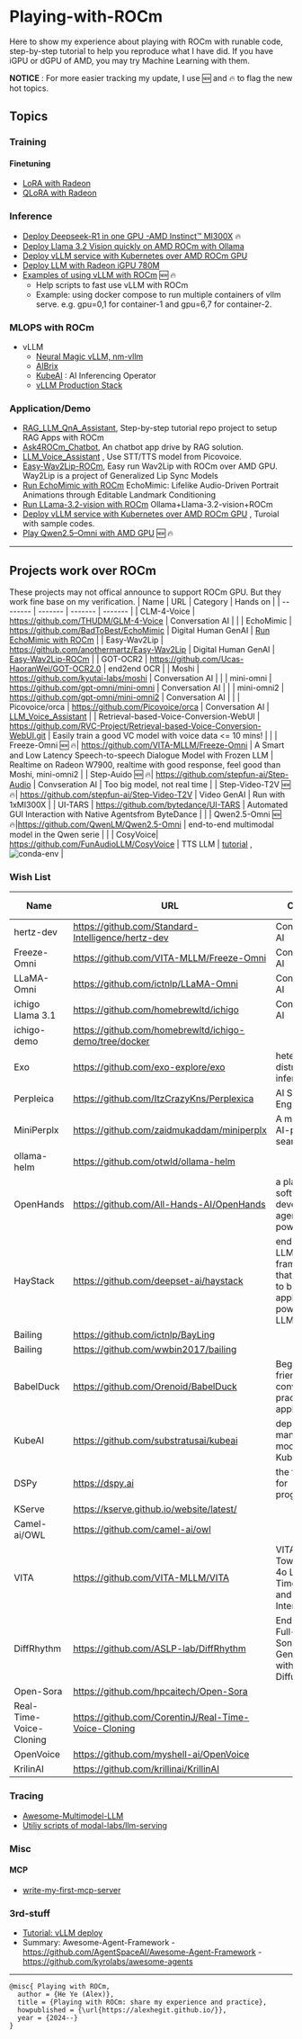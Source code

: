 # Playing-with-ROCm

Here to show my experience about playing with ROCm with runable code, step-by-step tutorial to help you reproduce what I have did. If you have iGPU or dGPU of AMD, you may try Machine Learning with them. 

**NOTICE** : For more easier tracking my update, I use 🆕 and 🔥 to flag the new hot topics.

## Topics

### Training

#### Finetuning

- [LoRA with Radeon](./training/W7900_LoRA_Demo.ipynb)
- [QLoRA with Radeon](./training/W7900_QLoRA_Demo.ipynb)

### Inference

- [Deploy Deepseek-R1 in one GPU -AMD Instinct™ MI300X](https://medium.com/@alexhe.amd/deploy-deepseek-r1-in-one-gpu-amd-instinct-mi300x-7a9abeb85f78) 🔥
- [Deploy Llama 3.2 Vision quickly on AMD ROCm with Ollama](https://medium.com/@alexhe.amd/deploy-llama-3-2-vision-quickly-on-amd-rocm-with-ollama-9a23e9a86fea)
- [Deploy vLLM service with Kubernetes over AMD ROCm GPU](https://medium.com/@alexhe.amd/deploy-vllm-service-with-kubernetes-over-amd-rocm-gpu-27cd5321271a)
- [Deploy LLM with Radeon iGPU 780M](https://github.com/alexhegit/Playing-with-ROCm/blob/main/inference/LLM/Run%20Ollama%20with%20AMD%20iGPU%20780M-QuickStart.pdf)
- [Examples of using vLLM with ROCm](https://github.com/alexhegit/Playing-with-ROCm/blob/main/tools/vllm_gadget/README.md)  🆕 🔥
    - Help scripts to fast use vLLM with ROCm
    - Example: using docker compose to run multiple containers of vllm serve. e.g. gpu=0,1 for container-1 and gpu=6,7 for container-2.
 
### MLOPS with ROCm

- vLLM
    - [Neural Magic vLLM, nm-vllm](https://docs.neuralmagic.com)
    - [AIBrix](https://aibrix.readthedocs.io/latest/index.html)
    - [KubeAI](https://github.com/substratusai/kubeai) : AI Inferencing Operator
    - [vLLM Production Stack](https://docs.vllm.ai/en/latest/deployment/integrations/production-stack.html)

### Application/Demo

- [RAG_LLM_QnA_Assistant](https://github.com/alexhegit/RAG_LLM_QnA_Assistant), Step-by-step tutorial repo project to setup RAG Apps with ROCm
- [Ask4ROCm_Chatbot](https://github.com/alexhegit/Ask4ROCm_Chatbot), An chatbot app drive by RAG solution.
- [LLM_Voice_Assistant](https://github.com/alexhegit/Playing-with-ROCm/blob/main/inference/LLM/LLM_Voice_Assistant/Run%20Picovoice%20llm%20voice%20assistant%20with%20ROCm.md) , Use STT/TTS model from Picovoice.
- [Easy-Wav2Lip-ROCm](https://github.com/alexhegit/Easy-Wav2Lip-ROCm), Easy run Wav2Lip with ROCm over AMD GPU. Way2Lip is a project of Generalized Lip Sync Models
- [Run EchoMimic with ROCm](./Digital-Human/EchoMimic.md) EchoMimic: Lifelike Audio-Driven Portrait Animations through Editable Landmark Conditioning
- [Run LLama-3.2-vision with ROCm](https://medium.com/@alexhe.amd/deploy-llama-3-2-vision-quickly-on-amd-rocm-with-ollama-9a23e9a86fea) Ollama+Llama-3.2-vision+ROCm
- [Deploy vLLM service with Kubernetes over AMD ROCm GPU](https://medium.com/@alexhe.amd/deploy-vllm-service-with-kubernetes-over-amd-rocm-gpu-27cd5321271a) , Turoial with sample codes.
- [Play Qwen2.5–Omni with AMD GPU](https://medium.com/@alexhe.amd/play-qwen2-5-omni-with-amd-gpu-9d80de58589a) 🆕 🔥
  
-------------------------------------------------------------------

## Projects work over ROCm

These projects may not offical announce to support ROCm GPU. But they work fine base on my verification.
| Name    | URL     | Category | Hands on |
| -------- | ------- | ------- | ------- |
| CLM-4-Voice | https://github.com/THUDM/GLM-4-Voice | Conversation AI |  |
| EchoMimic | https://github.com/BadToBest/EchoMimic | Digital Human GenAI   | [Run EchoMimic with ROCm](./Digital-Human/EchoMimic.md) |
| Easy-Wav2Lip | https://github.com/anothermartz/Easy-Wav2Lip | Digital Human GenAI | [Easy-Wav2Lip-ROCm](https://github.com/alexhegit/Easy-Wav2Lip-ROCm) |
| GOT-OCR2 | https://github.com/Ucas-HaoranWei/GOT-OCR2.0 | end2end OCR |
| Moshi  | https://github.com/kyutai-labs/moshi  | Conversation AI |  |
| mini-omni | https://github.com/gpt-omni/mini-omni   | Conversation AI  |  |
| mini-omni2 | https://github.com/gpt-omni/mini-omni2   | Conversation AI  |  |
| Picovoice/orca    | https://github.com/Picovoice/orca   | Conversation AI | [LLM_Voice_Assistant](https://github.com/alexhegit/Playing-with-ROCm/blob/main/inference/LLM/LLM_Voice_Assistant/Run%20Picovoice%20llm%20voice%20assistant%20with%20ROCm.md) |
| Retrieval-based-Voice-Conversion-WebUI | https://github.com/RVC-Project/Retrieval-based-Voice-Conversion-WebUI.git | Easily train a good VC model with voice data <= 10 mins!   |   |
| Freeze-Omni 🆕 🔥| https://github.com/VITA-MLLM/Freeze-Omni | A Smart and Low Latency Speech-to-speech Dialogue Model with Frozen LLM | Realtime on Radeon W7900, realtime with good response, feel good than Moshi, mini-omni2 |
| Step-Auido 🆕 🔥| https://github.com/stepfun-ai/Step-Audio | Convseration AI | Too big model, not real time |
| Step-Video-T2V 🆕 🔥| https://github.com/stepfun-ai/Step-Video-T2V | Video GenAI | Run with 1xMI300X |
| UI-TARS | https://github.com/bytedance/UI-TARS | Automated GUI Interaction with Native Agentsfrom ByteDance  |  |
| Qwen2.5-Omni 🆕 🔥|https://github.com/QwenLM/Qwen2.5-Omni | end-to-end multimodal model in the Qwen serie | | 
| CosyVoice| https://github.com/FunAudioLLM/CosyVoice | TTS LLM | [tutorial](https://medium.com/@alexhe.amd/play-cosyvoice-on-amd-rocm-gpu-459c942f7214) , ![conda-env](./conda-env/cosyvoice-env.yml) |



### Wish List

| Name    | URL     | Category | Hands on |
| -------- | ------- | ------- | ------- |
| hertz-dev |https://github.com/Standard-Intelligence/hertz-dev | Conversation AI |
| Freeze-Omni | https://github.com/VITA-MLLM/Freeze-Omni | Conversation AI |  |
| LLaMA-Omni| https://github.com/ictnlp/LLaMA-Omni | Conversation AI |  |
| ichigo Llama 3.1 |https://github.com/homebrewltd/ichigo| Conversation AI||
| ichigo-demo | https://github.com/homebrewltd/ichigo-demo/tree/docker |||
| Exo | https://github.com/exo-explore/exo | heterogeneous distribute inference ||
| Perpleica | https://github.com/ItzCrazyKns/Perplexica | AI Search Engine| issue |
| MiniPerplx| https://github.com/zaidmukaddam/miniperplx | A minimalistic AI-powered search engine | |
| ollama-helm |https://github.com/otwld/ollama-helm|||
| OpenHands |https://github.com/All-Hands-AI/OpenHands| a platform for software development agents powered by AI ||
| HayStack| https://github.com/deepset-ai/haystack | end-to-end LLM framework that allows you to build applications powered by LLMs ||
| Bailing |https://github.com/ictnlp/BayLing|||
| Bailing| https://github.com/wwbin2017/bailing|||
| BabelDuck |https://github.com/Orenoid/BabelDuck|Beginner-friendly AI conversation practice application||
| KubeAI| https://github.com/substratusai/kubeai | deploy and manage AI models on Kubernetes ||
| DSPy | https://dspy.ai | the framework for programming ||
| KServe | https://kserve.github.io/website/latest/ |||
| Camel-ai/OWL | https://github.com/camel-ai/owl |||
| VITA| https://github.com/VITA-MLLM/VITA | VITA-1.5: Towards GPT-4o Level Real-Time Vision and Speech Interaction ||
| DiffRhythm | https://github.com/ASLP-lab/DiffRhythm | End-to-End Full-Length Song Generation with Latent Diffusion | |
| Open-Sora | https://github.com/hpcaitech/Open-Sora | | |
| Real-Time-Voice-Cloning |https://github.com/CorentinJ/Real-Time-Voice-Cloning| | |
| OpenVoice | https://github.com/myshell-ai/OpenVoice |||
| KrilinAI |https://github.com/krillinai/KrillinAI|||



### Tracing
- [Awesome-Multimodel-LLM](https://github.com/BradyFU/Awesome-Multimodal-Large-Language-Models)
- [Utiliy scripts of modal-labs/llm-serving](https://github.com/modal-labs/modal-examples/tree/main/06_gpu_and_ml/llm-serving)

### Misc

#### MCP 
- [write-my-first-mcp-server](https://medium.com/@alexhe.amd/write-my-first-mcp-server-e67a747aacc6)


### 3rd-stuff
- [Tutorial: vLLM deploy](https://ploomber.io/blog/vllm-deploy/)
- Summary: Awesome-Agent-Framework
      - https://github.com/AgentSpaceAI/Awesome-Agent-Framework
      - https://github.com/kyrolabs/awesome-agents
 
-------------------------------------------------------------------

```
@misc{ Playing with ROCm,
  author = {He Ye (Alex)},
  title = {Playing with ROCm: share my experience and practice},
  howpublished = {\url{https://alexhegit.github.io/}},
  year = {2024--}
}
```
